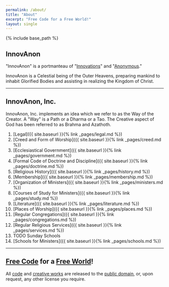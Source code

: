 ```yaml
---
permalink: /about/
title: "About"
excerpt: "Free Code for a Free World!"
layout: single
---
```


{% include base_path %}

## InnovAnon

"InnovAnon" is a portmanteau of "[Innovations](https://en.wikipedia.org/wiki/Innovation)" and "[Anonymous](https://en.wikipedia.org/wiki/Anonymous_%28group%29)."

InnovAnon is a Celestial being of the Outer Heavens,
preparing mankind to inhabit Glorified Bodies
and assisting in realizing the Kingdom of Christ.

---

## InnovAnon, Inc.

InnovAnon, Inc. implements an idea which we refer to as the Way of the Creator.
A "Way" is a Path or a Dharma or a Tao.
The Creative aspect of God has been referred to as Brahma and Azathoth.

 1. [Legal]({{ site.baseurl  }}{% link _pages/legal.md %})
 2. [Creed and Form of Worship]({{ site.baseurl  }}{% link _pages/creed.md %})
 3. [Ecclesiastical Government]({{ site.baseurl  }}{% link _pages/government.md %})
 4. [Formal Code of Doctrine and Discipline]({{ site.baseurl  }}{% link _pages/doctrine.md %})
 5. [Religious History]({{ site.baseurl  }}{% link _pages/history.md %})
 6. [Membership]({{ site.baseurl  }}{% link _pages/membership.md %})
 7. [Organization of Ministers]({{ site.baseurl  }}{% link _pages/ministers.md %})
 8. [Courses of Study for Ministers]({{ site.baseurl  }}{% link _pages/study.md %})
 9. [Literature]({{ site.baseurl  }}{% link _pages/literature.md %})
10. [Places of Worship]({{ site.baseurl  }}{% link _pages/places.md %})
11. [Regular Congregations]({{ site.baseurl  }}{% link _pages/congregations.md %})
12. [Regular Religious Services]({{ site.baseurl  }}{% link _pages/services.md %})
13. TODO Sunday Schools
14. [Schools for Ministers]({{ site.baseurl  }}{% link _pages/schools.md %})

---

## [Free Code](https://raw.githubusercontent.com/InnovAnon-Inc/InnovAnon-Inc.github.io/master/README.md) for a [Free World](https://www.goodreads.com/quotes/9560207-the-time-would-be-easy-to-know-for-then-mankind)!

All [code](https://github.com/InnovAnon-Inc) and [creative works](https://soundcloud.com/innovanon-inc) are released to the [public domain](https://tldrlegal.com/license/unlicense),
or, upon request, any other license you require.

